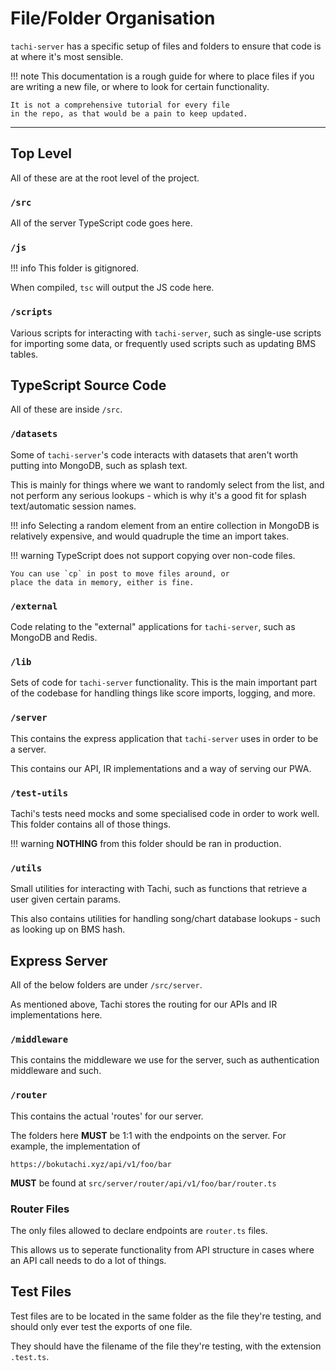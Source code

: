 # File/Folder Organisation

`tachi-server` has a specific setup of files and folders
to ensure that code is at where it's most sensible.

!!! note
	This documentation is a rough guide for where
	to place files if you are writing a new file,
	or where to look for certain functionality.

	It is not a comprehensive tutorial for every file
	in the repo, as that would be a pain to keep updated.

*****

## Top Level

All of these are at the root level of the project.

### `/src`

All of the server TypeScript code goes here.

### `/js`

!!! info
	This folder is gitignored.

When compiled, `tsc` will output the JS code here.

### `/scripts`

Various scripts for interacting with `tachi-server`, such
as single-use scripts for importing some data, or
frequently used scripts such as updating BMS tables.

## TypeScript Source Code

All of these are inside `/src`.

### `/datasets`

Some of `tachi-server`'s code interacts with datasets that
aren't worth putting into MongoDB, such as splash text.

This is mainly for things where we want to randomly select
from the list, and not perform any serious lookups - which
is why it's a good fit for splash text/automatic session names.

!!! info
	Selecting a random element from an entire collection
	in MongoDB is relatively expensive, and would quadruple
	the time an import takes.

!!! warning
	TypeScript does not support copying over non-code files.

	You can use `cp` in post to move files around, or
	place the data in memory, either is fine.

### `/external`

Code relating to the "external" applications for `tachi-server`,
such as MongoDB and Redis.

### `/lib`

Sets of code for `tachi-server` functionality. This is the
main important part of the codebase for handling things
like score imports, logging, and more.

### `/server`

This contains the express application that `tachi-server`
uses in order to be a server.

This contains our API, IR implementations and a way of
serving our PWA.

### `/test-utils`

Tachi's tests need mocks and some specialised code in order
to work well. This folder contains all of those things.

!!! warning
	**NOTHING** from this folder should be ran in production.

### `/utils`

Small utilities for interacting with Tachi, such as
functions that retrieve a user given certain params.

This also contains utilities for handling song/chart
database lookups - such as looking up on BMS hash.

## Express Server

All of the below folders are under `/src/server`.

As mentioned above, Tachi stores the routing for our
APIs and IR implementations here.

### `/middleware`

This contains the middleware we use for the server,
such as authentication middleware and such.

### `/router`

This contains the actual 'routes' for our server.

The folders here **MUST** be 1:1 with the endpoints
on the server. For example, the implementation of

```
https://bokutachi.xyz/api/v1/foo/bar
```

**MUST** be found at `src/server/router/api/v1/foo/bar/router.ts`

### Router Files

The only files allowed to declare endpoints are `router.ts` files.

This allows us to seperate functionality from API structure
in cases where an API call needs to do a lot of things.

## Test Files

Test files are to be located in the same folder as the file
they're testing, and should only ever test the exports
of one file.

They should have the filename of the file they're testing, with the extension `.test.ts`.
